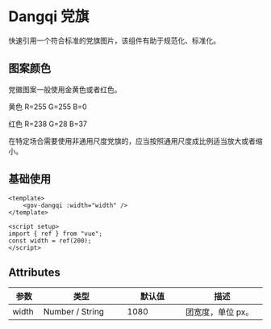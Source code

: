 <script setup>
import dangqiBase from "./dangqi-base.vue"
</script>

# Dangqi 党旗

快速引用一个符合标准的党旗图片，该组件有助于规范化、标准化。


## 图案颜色

党徽图案一般使用金黄色或者红色。

黄色 R=255  G=255  B=0

红色 R=238  G=28  B=37

在特定场合需要使用非通用尺度党旗的，应当按照通用尺度成比例适当放大或者缩小。

## 基础使用

<dangqiBase />

```vue
<template>
	<gov-dangqi :width="width" />
</template>

<script setup>
import { ref } from "vue";
const width = ref(200);
</script>
```

## Attributes

<table style="width:100%; display:table;">
  <thead>
    <tr>
      <th>参数</th>
      <th width="150">类型</th>
      <th width="100">默认值</th>
      <th>描述</th>
    </tr>
  </thead>
  <tbody>
    <tr>
      <td>width</td>
      <td>Number / String</td>
      <td>1080</td>
      <td>团宽度，单位 px。</td>
    </tr>
  </tbody>
</table>
